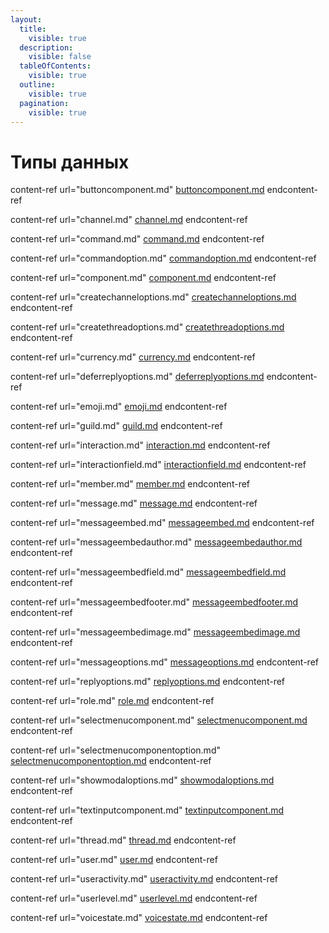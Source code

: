 ```yaml
---
layout:
  title:
    visible: true
  description:
    visible: false
  tableOfContents:
    visible: true
  outline:
    visible: true
  pagination:
    visible: true
---
```


# Типы данных

content-ref url="buttoncomponent.md"
[buttoncomponent.md](buttoncomponent.md)
endcontent-ref

content-ref url="channel.md"
[channel.md](channel.md)
endcontent-ref

content-ref url="command.md"
[command.md](command.md)
endcontent-ref

content-ref url="commandoption.md"
[commandoption.md](commandoption.md)
endcontent-ref

content-ref url="component.md"
[component.md](component.md)
endcontent-ref

content-ref url="createchanneloptions.md"
[createchanneloptions.md](createchanneloptions.md)
endcontent-ref

content-ref url="createthreadoptions.md"
[createthreadoptions.md](createthreadoptions.md)
endcontent-ref

content-ref url="currency.md"
[currency.md](currency.md)
endcontent-ref

content-ref url="deferreplyoptions.md"
[deferreplyoptions.md](deferreplyoptions.md)
endcontent-ref

content-ref url="emoji.md"
[emoji.md](emoji.md)
endcontent-ref

content-ref url="guild.md"
[guild.md](guild.md)
endcontent-ref

content-ref url="interaction.md"
[interaction.md](interaction.md)
endcontent-ref

content-ref url="interactionfield.md"
[interactionfield.md](interactionfield.md)
endcontent-ref

content-ref url="member.md"
[member.md](member.md)
endcontent-ref

content-ref url="message.md"
[message.md](message.md)
endcontent-ref

content-ref url="messageembed.md"
[messageembed.md](messageembed.md)
endcontent-ref

content-ref url="messageembedauthor.md"
[messageembedauthor.md](messageembedauthor.md)
endcontent-ref

content-ref url="messageembedfield.md"
[messageembedfield.md](messageembedfield.md)
endcontent-ref

content-ref url="messageembedfooter.md"
[messageembedfooter.md](messageembedfooter.md)
endcontent-ref

content-ref url="messageembedimage.md"
[messageembedimage.md](messageembedimage.md)
endcontent-ref

content-ref url="messageoptions.md"
[messageoptions.md](messageoptions.md)
endcontent-ref

content-ref url="replyoptions.md"
[replyoptions.md](replyoptions.md)
endcontent-ref

content-ref url="role.md"
[role.md](role.md)
endcontent-ref

content-ref url="selectmenucomponent.md"
[selectmenucomponent.md](selectmenucomponent.md)
endcontent-ref

content-ref url="selectmenucomponentoption.md"
[selectmenucomponentoption.md](selectmenucomponentoption.md)
endcontent-ref

content-ref url="showmodaloptions.md"
[showmodaloptions.md](showmodaloptions.md)
endcontent-ref

content-ref url="textinputcomponent.md"
[textinputcomponent.md](textinputcomponent.md)
endcontent-ref

content-ref url="thread.md"
[thread.md](thread.md)
endcontent-ref

content-ref url="user.md"
[user.md](user.md)
endcontent-ref

content-ref url="useractivity.md"
[useractivity.md](useractivity.md)
endcontent-ref

content-ref url="userlevel.md"
[userlevel.md](userlevel.md)
endcontent-ref

content-ref url="voicestate.md"
[voicestate.md](voicestate.md)
endcontent-ref
